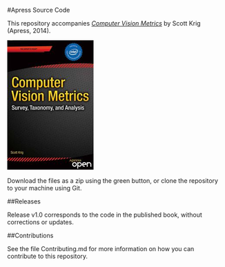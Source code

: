 #Apress Source Code

This repository accompanies [*Computer Vision Metrics*](http://www.apress.com/9781430259299) by Scott Krig (Apress, 2014).

![Cover image](9781430259299.jpg)

Download the files as a zip using the green button, or clone the repository to your machine using Git.

##Releases

Release v1.0 corresponds to the code in the published book, without corrections or updates.

##Contributions

See the file Contributing.md for more information on how you can contribute to this repository.

